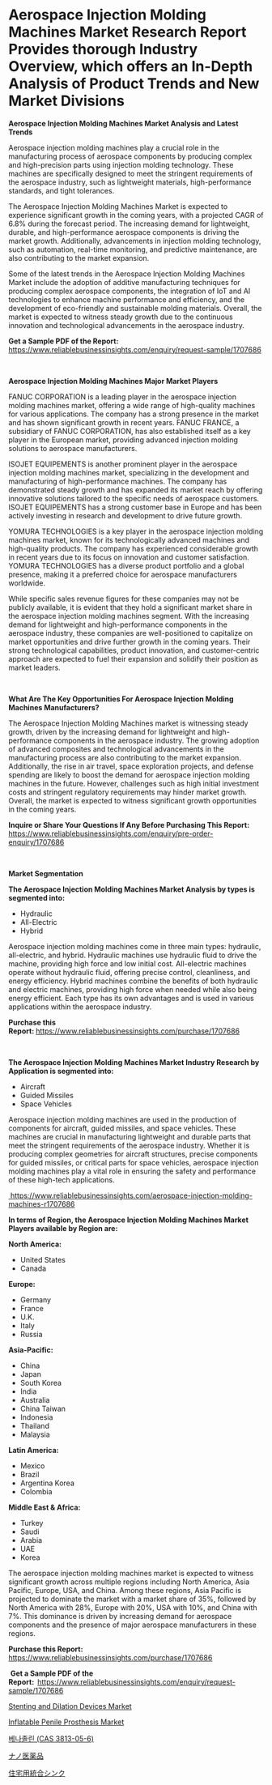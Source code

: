 <p><h1>Aerospace Injection Molding Machines Market Research Report Provides thorough Industry Overview, which offers an In-Depth Analysis of Product Trends and New Market Divisions</h1></p><p><strong>Aerospace Injection Molding Machines Market Analysis and Latest Trends</strong></p>
<p><p>Aerospace injection molding machines play a crucial role in the manufacturing process of aerospace components by producing complex and high-precision parts using injection molding technology. These machines are specifically designed to meet the stringent requirements of the aerospace industry, such as lightweight materials, high-performance standards, and tight tolerances.</p><p>The Aerospace Injection Molding Machines Market is expected to experience significant growth in the coming years, with a projected CAGR of 6.8% during the forecast period. The increasing demand for lightweight, durable, and high-performance aerospace components is driving the market growth. Additionally, advancements in injection molding technology, such as automation, real-time monitoring, and predictive maintenance, are also contributing to the market expansion.</p><p>Some of the latest trends in the Aerospace Injection Molding Machines Market include the adoption of additive manufacturing techniques for producing complex aerospace components, the integration of IoT and AI technologies to enhance machine performance and efficiency, and the development of eco-friendly and sustainable molding materials. Overall, the market is expected to witness steady growth due to the continuous innovation and technological advancements in the aerospace industry.</p></p>
<p><strong>Get a Sample PDF of the Report:&nbsp;</strong> <a href="https://www.reliablebusinessinsights.com/enquiry/request-sample/1707686">https://www.reliablebusinessinsights.com/enquiry/request-sample/1707686</a></p>
<p>&nbsp;</p>
<p><strong>Aerospace Injection Molding Machines Major Market Players</strong></p>
<p><p>FANUC CORPORATION is a leading player in the aerospace injection molding machines market, offering a wide range of high-quality machines for various applications. The company has a strong presence in the market and has shown significant growth in recent years. FANUC FRANCE, a subsidiary of FANUC CORPORATION, has also established itself as a key player in the European market, providing advanced injection molding solutions to aerospace manufacturers.</p><p>ISOJET EQUIPEMENTS is another prominent player in the aerospace injection molding machines market, specializing in the development and manufacturing of high-performance machines. The company has demonstrated steady growth and has expanded its market reach by offering innovative solutions tailored to the specific needs of aerospace customers. ISOJET EQUIPEMENTS has a strong customer base in Europe and has been actively investing in research and development to drive future growth.</p><p>YOMURA TECHNOLOGIES is a key player in the aerospace injection molding machines market, known for its technologically advanced machines and high-quality products. The company has experienced considerable growth in recent years due to its focus on innovation and customer satisfaction. YOMURA TECHNOLOGIES has a diverse product portfolio and a global presence, making it a preferred choice for aerospace manufacturers worldwide.</p><p>While specific sales revenue figures for these companies may not be publicly available, it is evident that they hold a significant market share in the aerospace injection molding machines segment. With the increasing demand for lightweight and high-performance components in the aerospace industry, these companies are well-positioned to capitalize on market opportunities and drive further growth in the coming years. Their strong technological capabilities, product innovation, and customer-centric approach are expected to fuel their expansion and solidify their position as market leaders.</p></p>
<p>&nbsp;</p>
<p><strong>What Are The Key Opportunities For Aerospace Injection Molding Machines Manufacturers?</strong></p>
<p><p>The Aerospace Injection Molding Machines market is witnessing steady growth, driven by the increasing demand for lightweight and high-performance components in the aerospace industry. The growing adoption of advanced composites and technological advancements in the manufacturing process are also contributing to the market expansion. Additionally, the rise in air travel, space exploration projects, and defense spending are likely to boost the demand for aerospace injection molding machines in the future. However, challenges such as high initial investment costs and stringent regulatory requirements may hinder market growth. Overall, the market is expected to witness significant growth opportunities in the coming years.</p></p>
<p><strong>Inquire or Share Your Questions If Any Before Purchasing This Report:</strong> <a href="https://www.reliablebusinessinsights.com/enquiry/pre-order-enquiry/1707686">https://www.reliablebusinessinsights.com/enquiry/pre-order-enquiry/1707686</a></p>
<p>&nbsp;</p>
<p><strong>Market Segmentation</strong></p>
<p><strong>The Aerospace Injection Molding Machines Market Analysis by types is segmented into:</strong></p>
<p><ul><li>Hydraulic</li><li>All-Electric</li><li>Hybrid</li></ul></p>
<p><p>Aerospace injection molding machines come in three main types: hydraulic, all-electric, and hybrid. Hydraulic machines use hydraulic fluid to drive the machine, providing high force and low initial cost. All-electric machines operate without hydraulic fluid, offering precise control, cleanliness, and energy efficiency. Hybrid machines combine the benefits of both hydraulic and electric machines, providing high force when needed while also being energy efficient. Each type has its own advantages and is used in various applications within the aerospace industry.</p></p>
<p><strong>Purchase this Report:&nbsp;</strong><a href="https://www.reliablebusinessinsights.com/purchase/1707686">https://www.reliablebusinessinsights.com/purchase/1707686</a></p>
<p>&nbsp;</p>
<p><strong>The Aerospace Injection Molding Machines Market Industry Research by Application is segmented into:</strong></p>
<p><ul><li>Aircraft</li><li>Guided Missiles</li><li>Space Vehicles</li></ul></p>
<p><p>Aerospace injection molding machines are used in the production of components for aircraft, guided missiles, and space vehicles. These machines are crucial in manufacturing lightweight and durable parts that meet the stringent requirements of the aerospace industry. Whether it is producing complex geometries for aircraft structures, precise components for guided missiles, or critical parts for space vehicles, aerospace injection molding machines play a vital role in ensuring the safety and performance of these high-tech applications.</p></p>
<p><a href="https://www.reliablebusinessinsights.com/aerospace-injection-molding-machines-r1707686">&nbsp;https://www.reliablebusinessinsights.com/aerospace-injection-molding-machines-r1707686</a></p>
<p><strong>In terms of Region, the Aerospace Injection Molding Machines Market Players available by Region are:</strong></p>
<p>
    <p> <strong> North America: </strong>
        <ul>
            <li>United States</li>
            <li>Canada</li>
        </ul>
        </p> 
    <p> <strong> Europe: </strong>
        <ul>
            <li>Germany</li>
            <li>France</li>
            <li>U.K.</li>
            <li>Italy</li>
            <li>Russia</li>
        </ul>
        </p> 
    <p> <strong> Asia-Pacific: </strong>
        <ul>
            <li>China</li>
            <li>Japan</li>
            <li>South Korea</li>
            <li>India</li>
            <li>Australia</li>
            <li>China Taiwan</li>
            <li>Indonesia</li>
            <li>Thailand</li>
            <li>Malaysia</li>
        </ul>
        </p> 
    <p> <strong> Latin America: </strong>
        <ul>
            <li>Mexico</li>
            <li>Brazil</li>
            <li>Argentina Korea</li>
            <li>Colombia</li>
        </ul>
        </p> 
    <p> <strong> Middle East & Africa: </strong>
        <ul>
            <li>Turkey</li>
            <li>Saudi</li>
            <li>Arabia</li>
            <li>UAE</li>
            <li>Korea</li>
        </ul>
    </p>
    </p>
<p><p>The aerospace injection molding machines market is expected to witness significant growth across multiple regions including North America, Asia Pacific, Europe, USA, and China. Among these regions, Asia Pacific is projected to dominate the market with a market share of 35%, followed by North America with 28%, Europe with 20%, USA with 10%, and China with 7%. This dominance is driven by increasing demand for aerospace components and the presence of major aerospace manufacturers in these regions.</p></p>
<p><strong>Purchase this Report: </strong><a href="https://www.reliablebusinessinsights.com/purchase/1707686">https://www.reliablebusinessinsights.com/purchase/1707686</a></p>
<p>&nbsp;<strong>Get a Sample PDF of the Report:&nbsp;&nbsp;</strong><a href="https://www.reliablebusinessinsights.com/enquiry/request-sample/1707686">https://www.reliablebusinessinsights.com/enquiry/request-sample/1707686</a></p>
<p><strong></strong></p>
<p><p><a href="https://github.com/mharielmesa/Market-Research-Report-List-3/blob/main/stenting-and-dilation-devices-market.md">Stenting and Dilation Devices Market</a></p><p><a href="https://github.com/moyahfrancoestellec51j635wcx/Market-Research-Report-List-2/blob/main/inflatable-penile-prosthesis-market.md">Inflatable Penile Prosthesis Market</a></p><p><a href="https://github.com/bossladyaries0/Market-Research-Report-List-1/blob/main/562032496881.md">베나졸린 (CAS 3813-05-6)</a></p><p><a href="https://github.com/mathieurico66/Market-Research-Report-List-1/blob/main/5581610103417.md">ナノ医薬品</a></p><p><a href="https://medium.com/@alexsania91/%E4%BD%8F%E5%AE%85%E7%94%A8%E4%B8%80%E4%BD%93%E5%9E%8B%E3%82%B7%E3%83%B3%E3%82%AF%E5%B8%82%E5%A0%B4%E3%81%AE%E5%B1%95%E6%9C%9B-%E6%A5%AD%E7%95%8C%E6%A6%82%E8%A6%81%E3%81%A8%E4%BA%88%E6%B8%AC-2024%E5%B9%B4%E3%81%8B%E3%82%892031%E5%B9%B4-e4e85bc51e4e">住宅用統合シンク</a></p></p>